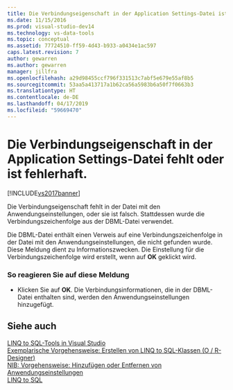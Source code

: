 ```yaml
---
title: Die Verbindungseigenschaft in der Application Settings-Datei ist, fehlt oder ist falsch | Microsoft-Dokumentation
ms.date: 11/15/2016
ms.prod: visual-studio-dev14
ms.technology: vs-data-tools
ms.topic: conceptual
ms.assetid: 77724510-ff59-4d43-b933-a0434e1ac597
caps.latest.revision: 7
author: gewarren
ms.author: gewarren
manager: jillfra
ms.openlocfilehash: a29d98455ccf796f331513c7abf5e679e55af8b5
ms.sourcegitcommit: 53aa5a413717a1b62ca56a5983b6a50f7f0663b3
ms.translationtype: HT
ms.contentlocale: de-DE
ms.lasthandoff: 04/17/2019
ms.locfileid: "59669470"
---
```

# <a name="the-connection-property-in-the-application-settings-file-is-missing-or-incorrect"></a>Die Verbindungseigenschaft in der Application Settings-Datei fehlt oder ist fehlerhaft.
[!INCLUDE[vs2017banner](../includes/vs2017banner.md)]

Die Verbindungseigenschaft fehlt in der Datei mit den Anwendungseinstellungen, oder sie ist falsch. Stattdessen wurde die Verbindungszeichenfolge aus der DBML-Datei verwendet.  
  
 Die DBML-Datei enthält einen Verweis auf eine Verbindungszeichenfolge in der Datei mit den Anwendungseinstellungen, die nicht gefunden wurde. Diese Meldung dient zu Informationszwecken. Die Einstellung für die Verbindungszeichenfolge wird erstellt, wenn auf **OK** geklickt wird.  
  
### <a name="to-respond-to-this-message"></a>So reagieren Sie auf diese Meldung  
  
-   Klicken Sie auf **OK**. Die Verbindungsinformationen, die in der DBML-Datei enthalten sind, werden den Anwendungseinstellungen hinzugefügt.  
  
## <a name="see-also"></a>Siehe auch  
 [LINQ to SQL-Tools in Visual Studio](../data-tools/linq-to-sql-tools-in-visual-studio2.md)   
 [Exemplarische Vorgehensweise: Erstellen von LINQ to SQL-Klassen (O / R-Designer)](http://msdn.microsoft.com/library/35aad4a4-2e8a-46e2-ae09-5fbfd333c233)   
 [NIB: Vorgehensweise: Hinzufügen oder Entfernen von Anwendungseinstellungen](http://msdn.microsoft.com/a233965c-126d-46ab-add4-efb758f576f4)   
 [LINQ to SQL](http://msdn.microsoft.com/library/73d13345-eece-471a-af40-4cc7a2f11655)
